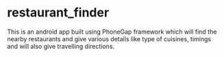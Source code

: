 restaurant_finder
=================

This is an android app built using PhoneGap framework which will find the nearby restaurants and give various details like type of cuisines, timings and will also give travelling directions.